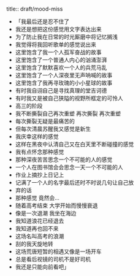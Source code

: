 title:: draft/mood-miss
- 「我最后还是忍不住了
- 我还是想把这份感觉用文字表达出来
- 为了防止我在日常的时光厮磨中将记忆搁浅
- 我觉得将我回听歌单的感觉说出来
- 这里饱含了我一个人孤军奋战的故事
- 这里饱含了一个普通人内心的汹涌澎湃
- 这里饱含了默默喜欢一个人的兵荒马乱
- 这里饱含了一个人深夜里无声呐喊的故事
- 这里饱含了我再寻玫瑰的小小星球的故事
- 有时我自诩自己是寻找真理的堂吉诃德
- 有时我又是被自己狭隘的视野所框定的可怜人
- 高三的阶段
- 我不断撕裂自己再次重塑 再次撕裂 再次重塑
- 每次撕裂无疑是最痛苦的
- 但每次清晨苏醒我又感觉是新生
- 我庆幸这样的感觉
- 这样在黑夜中认清自己又在白天里不断碰撞的感觉
- 我有点怀念那种感觉
- 那种深夜苦苦思念一个不可能的人的感觉
- 一个人在图书馆会会思念一天一个不可能的人
- 作业上摘抄上日记上
- 记满了一个人的名字最后还时不时说几句让自己放
- 弃的话
- 那种感觉 竟然会...
- 随着高考结束 大学开始而慢慢衰退
- 像是一次退潮 我坐在海边
- 我知道浪花已经退去
- 我知道再也回不来
- 这场名叫高考的浪潮
- 刮的我天旋地转
- 这场荒唐短暂的相遇又像是一场开车
- 总是看后视镜的司机不是好司机
- 我还是只能向前看吧」